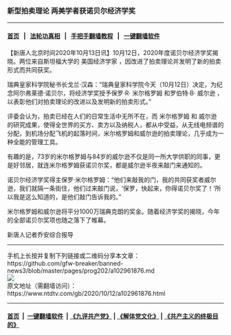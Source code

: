 ### 新型拍卖理论 两美学者获诺贝尔经济学奖
------------------------

#### [首页](https://github.com/gfw-breaker/banned-news3/blob/master/README.md) &nbsp;&nbsp;|&nbsp;&nbsp; [法轮功真相](https://github.com/begood0513/basic/blob/master/README.md)  &nbsp;&nbsp;|&nbsp;&nbsp; [手把手翻墙教程](https://github.com/gfw-breaker/guides/wiki)  &nbsp;&nbsp;|&nbsp;&nbsp; [一键翻墙软件](https://github.com/gfw-breaker/nogfw/blob/master/README.md)  



<div><div class="post_content" itemprop="articleBody">
 <p>
  【新唐人北京时间2020年10月13日讯】10月12日，2020年度诺贝尔经济学奖揭晓。两位来自斯坦福大学的
  <ok href="https://www.ntdtv.com/gb/美国经济学家.htm">
   美国经济学家
  </ok>
  ，因改进了拍卖理论并发明了新的拍卖形式而共同获奖。
 </p>
 <p>
  瑞典皇家科学院秘书长戈兰·汉森：“瑞典皇家科学院今天（10月12日）决定，为纪念阿尔弗莱德·诺贝尔，将经济学奖授予保罗·R·
  <ok href="https://www.ntdtv.com/gb/米尔格罗姆.htm">
   米尔格罗姆
  </ok>
  和罗伯特·B·
  <ok href="https://www.ntdtv.com/gb/威尔逊.htm">
   威尔逊
  </ok>
  ，以表彰他们对拍卖理论的改进以及发明新的拍卖形式。”
 </p>
 <p>
  评委会认为，拍卖已经在人们的日常生活中无所不在，而
  <ok href="https://www.ntdtv.com/gb/米尔格罗姆.htm">
   米尔格罗姆
  </ok>
  和
  <ok href="https://www.ntdtv.com/gb/威尔逊.htm">
   威尔逊
  </ok>
  的研究成果，使得全世界的买方、卖方以及纳税人，都从中受益，从无线电频谱的分配，到机场分配飞机的起落时间，米尔格罗姆和威尔逊的拍卖理论，几乎成为一种全能的管理工具。
 </p>
 <p>
  有趣的是，73岁的米尔格罗姆与84岁的威尔逊不仅是同一所大学供职的同事，更是好邻居，就连米尔格罗姆获诺贝尔奖，都是威尔逊半夜来敲门来通知的。
 </p>
 <p>
  诺贝尔经济学奖得主保罗·米尔格罗姆：“他们来敲我的门，我的共同获奖者威尔逊，我们就隔一条街住，他们过来敲门说，‘保罗，快起来，你得诺贝尔奖了！’所以我是这么知道的，是他们敲门告诉我的。”
 </p>
 <p>
  米尔格罗姆和威尔逊将平分1000万瑞典克朗的奖金。随着经济学奖的揭晓，今年的全部诺贝尔奖项也随之落下了帷幕。
 </p>
 <p>
  新唐人记者乔安综合报导
 </p>
 <div class="single_ad">
 </div>
</div>
</div>
<hr/>
手机上长按并复制下列链接或二维码分享本文章：<br/>
https://github.com/gfw-breaker/banned-news3/blob/master/pages/prog202/a102961876.md <br/>
<a href='https://github.com/gfw-breaker/banned-news3/blob/master/pages/prog202/a102961876.md'><img src='https://github.com/gfw-breaker/banned-news3/blob/master/pages/prog202/a102961876.md.png'/></a> <br/>
原文地址（需翻墙访问）：https://www.ntdtv.com/gb/2020/10/12/a102961876.html


------------------------
#### [首页](https://github.com/gfw-breaker/banned-news3/blob/master/README.md) &nbsp;|&nbsp; [一键翻墙软件](https://github.com/gfw-breaker/nogfw/blob/master/README.md) &nbsp;| [《九评共产党》](https://github.com/gfw-breaker/9ping.md/blob/master/README.md#九评之一评共产党是什么) | [《解体党文化》](https://github.com/gfw-breaker/jtdwh.md/blob/master/README.md) | [《共产主义的终极目的》](https://github.com/gfw-breaker/gczydzjmd.md/blob/master/README.md)


<img src='http://gfw-breaker.win/banned-news3/pages/prog202/a102961876.md' width='0px' height='0px'/>